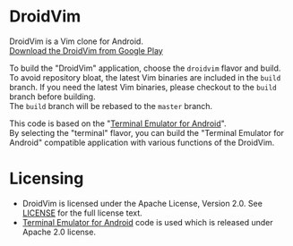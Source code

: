 # DroidVim

DroidVim is a Vim clone for Android.  
[Download the DroidVim from Google Play](https://play.google.com/store/apps/details?id=com.droidvim)

To build the "DroidVim" application, choose the `droidvim` flavor and build.  
To avoid repository bloat, the latest Vim binaries are included in the `build` branch. If you need the latest Vim binaries, please checkout to the `build` branch before building.  
The `build` branch will be rebased to the `master` branch.  

This code is based on the "[Terminal Emulator for Android](https://github.com/jackpal/Android-Terminal-Emulator)".  
By selecting the "terminal" flavor, you can build the "Terminal Emulator for Android" compatible application with various functions of the DroidVim.  

# Licensing

- DroidVim is licensed under the Apache License, Version 2.0. See [LICENSE](https://github.com/shiftrot/droidvim/blob/master/LICENSE) for the full license text.  
- [Terminal Emulator for Android](https://github.com/jackpal/Android-Terminal-Emulator) code is used which is released under Apache 2.0 license.  

